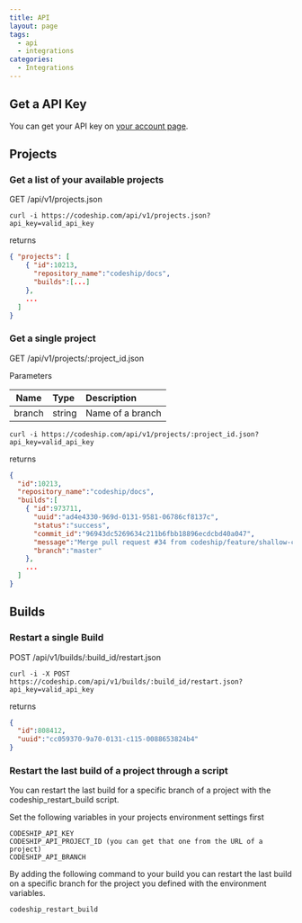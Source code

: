 ```yaml
---
title: API
layout: page
tags:
  - api
  - integrations
categories:
  - Integrations
---
```

## Get a API Key

You can get your API key on [your account page](https://codeship.com/user/edit).

## Projects

### Get a list of your available projects

GET /api/v1/projects.json

```shell
curl -i https://codeship.com/api/v1/projects.json?api_key=valid_api_key
```

returns

```json
{ "projects": [
    { "id":10213,
      "repository_name":"codeship/docs",
      "builds":[...]
    },
    ...
  ]
}
```

### Get a single project

GET /api/v1/projects/:project_id.json

Parameters

| Name           | Type       | Description             |
| ---------------|:-----------|:------------------------|
| branch         | string     | Name of a branch        |

```shell
curl -i https://codeship.com/api/v1/projects/:project_id.json?api_key=valid_api_key
```

returns

```json
{
  "id":10213,
  "repository_name":"codeship/docs",
  "builds":[
    { "id":973711,
      "uuid":"ad4e4330-969d-0131-9581-06786cf8137c",
      "status":"success",
      "commit_id":"96943dc5269634c211b6fbb18896ecdcbd40a047",
      "message":"Merge pull request #34 from codeship/feature/shallow-clone",
      "branch":"master"
    },
    ...
  ]
}
```

## Builds


### Restart a single Build

POST /api/v1/builds/:build_id/restart.json

```shell
curl -i -X POST https://codeship.com/api/v1/builds/:build_id/restart.json?api_key=valid_api_key
```

returns

```json
{
  "id":808412,
  "uuid":"cc059370-9a70-0131-c115-0088653824b4"
}
```

### Restart the last build of a project through a script

You can restart the last build for a specific branch of a project with the
codeship_restart_build script.

Set the following variables in your projects environment settings first

```shell
CODESHIP_API_KEY
CODESHIP_API_PROJECT_ID (you can get that one from the URL of a project)
CODESHIP_API_BRANCH
```

By adding the following command to your build you can restart the last build on a specific
branch for the project you defined with the environment variables.

```shell
codeship_restart_build
```
